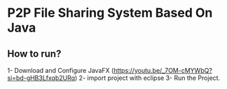 # P2P File Sharing System Based On Java
## How to run?
1- Download and Configure JavaFX (https://youtu.be/_7OM-cMYWbQ?si=bd-gHB3Lfxqb2URq)
2- import project with eclipse
3- Run the Project. 
